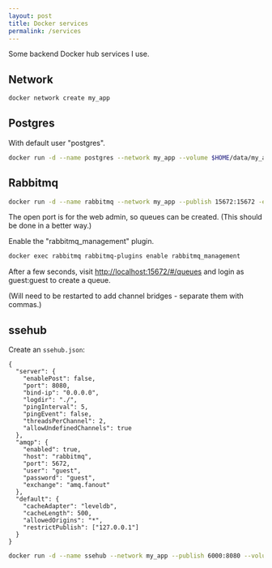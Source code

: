 ```yaml
---
layout: post
title: Docker services
permalink: /services
---
```

Some backend Docker hub services I use.

## Network

```sh
docker network create my_app
```

## Postgres

With default user "postgres".

```sh
docker run -d --name postgres --network my_app --volume $HOME/data/my_app:/var/lib/postgresql/data postgres:12.2
```

## Rabbitmq

```sh
docker run -d --name rabbitmq --network my_app --publish 15672:15672 -e RABBITMQ_SERVER_ADDITIONAL_ERL_ARGS="-rabbit channel_max 0" rabbitmq:3
```

The open port is for the web admin, so queues can be created. (This should be
done in a better way.)

Enable the "rabbitmq_management" plugin.
```sh
docker exec rabbitmq rabbitmq-plugins enable rabbitmq_management
```

After a few seconds, visit
[http://localhost:15672/#/queues](http://localhost:15672/#/queues) and login as
guest:guest to create a queue.


(Will need to be restarted to add channel bridges - separate them with commas.)

## ssehub

Create an `ssehub.json`:
```
{
  "server": {
    "enablePost": false,
    "port": 8080,
    "bind-ip": "0.0.0.0",
    "logdir": "./",
    "pingInterval": 5,
    "pingEvent": false,
    "threadsPerChannel": 2,
    "allowUndefinedChannels": true
  },
  "amqp": {
    "enabled": true,
    "host": "rabbitmq",
    "port": 5672,
    "user": "guest",
    "password": "guest",
    "exchange": "amq.fanout"
  },
  "default": {
    "cacheAdapter": "leveldb",
    "cacheLength": 500,
    "allowedOrigins": "*",
    "restrictPublish": ["127.0.0.1"]
  }
}
```

```sh
docker run -d --name ssehub --network my_app --publish 6000:8080 --volume $PWD/ssehub.json:/ssehub/conf/config.json quay.io/vgno/ssehub:v0.2.2
```
